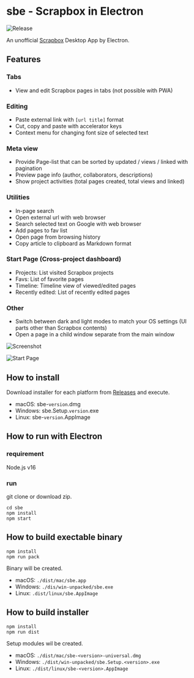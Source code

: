# sbe - Scrapbox in Electron

![Release](https://github.com/kondoumh/sbe/workflows/Release/badge.svg)

An unofficial [Scrapbox](https://scrapbox.io) Desktop App by Electron.

## Features
### Tabs
- View and edit Scrapbox pages in tabs (not possible with PWA)
### Editing
- Paste external link with `[url title]` format
- Cut, copy and paste with accelerator keys
- Context menu for changing font size of selected text
### Meta view
- Provide Page-list that can be sorted by updated / views / linked with pagination
- Preview page info (author, collaborators, descriptions)
- Show project activities (total pages created, total views and linked)
### Utilities
- In-page search
- Open external url with web browser
- Search selected text on Google with web browser
- Add pages to fav list
- Open page from browsing history
- Copy article to clipboard as Markdown format
### Start Page (Cross-project dashboard)
- Projects: List visited Scrapbox projects
- Favs: List of favorite pages
- Timeline: Timeline view of viewed/edited pages
- Recently edited: List of recently edited pages
### Other
- Switch between dark and light modes to match your OS settings (UI parts other than Scrapbox contents)
- Open a page in a child window separate from the main window

![Screenshot](https://i.gyazo.com/5314e24354451448a0cb2aee1315f986.gif)

![Start Page](https://i.gyazo.com/382c181109dda1f15970d7a7c95a22b0.png)

## How to install
Download installer for each platform from [Releases](https://github.com/kondoumh/sbe/releases) and execute.

- macOS: sbe-`version`.dmg
- Windows: sbe.Setup.`version`.exe
- Linux: sbe-`version`.AppImage

## How to run with Electron
### requirement
Node.js v16

### run
git clone or download zip.

```
cd sbe
npm install
npm start
```

## How to build exectable binary

```
npm install
npm run pack
```

Binary will be created.

- macOS: `./dist/mac/sbe.app`
- Windows: `./dis/win-unpacked/sbe.exe`
- Linux: `.dist/linux/sbe.AppImage`


## How to build installer

```
npm install
npm run dist
```

Setup modules wil be created.
- macOS: `./dist/mac/sbe-<version>-universal.dmg`
- Windows: `./dist/win-unpacked/sbe.Setup.<version>.exe`
- Linux: `./dist/linux/sbe-<version>.AppImage`
